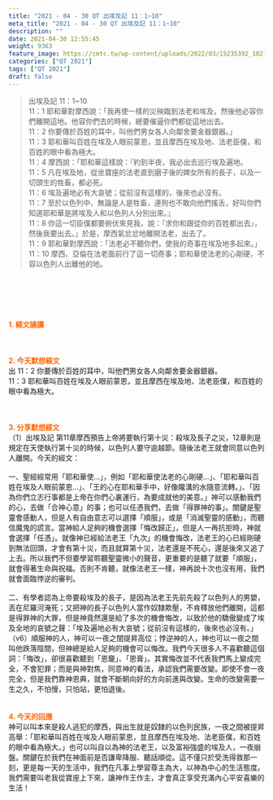 ```yaml
---
title: "2021 - 04 - 30 QT 出埃及記 11：1~10"
meta_title: "2021 - 04 - 30 QT 出埃及記 11：1~10"
description: ""
date: 2021-04-30 12:55:45
weight: 9363
feature_image: https://cmtc.tw/wp-content/uploads/2022/03/15235392_10211799862337740_180693556567566654_o-1.webp
categories: ["QT 2021"]
tags: ["QT 2021"]
draft: false
---
```


<blockquote>出埃及記 11：1~10<br />
11：1 耶和華對摩西說：「我再使一樣的災殃臨到法老和埃及，然後他必容你們離開這地。他容你們去的時候，總要催逼你們都從這地出去。<br />
11：2 你要傳於百姓的耳中，叫他們男女各人向鄰舍要金器銀器。」<br />
11：3 耶和華叫百姓在埃及人眼前蒙恩，並且摩西在埃及地、法老臣僕，和百姓的眼中看為極大。<br />
11：4 摩西說：「耶和華這樣說：『約到半夜，我必出去巡行埃及遍地。<br />
11：5 凡在埃及地，從坐寶座的法老直到磨子後的婢女所有的長子，以及一切頭生的牲畜，都必死。<br />
11：6 埃及遍地必有大哀號；從前沒有這樣的，後來也必沒有。<br />
11：7 至於以色列中，無論是人是牲畜，連狗也不敢向他們搖舌，好叫你們知道耶和華是將埃及人和以色列人分別出來。』<br />
11：8 你這一切臣僕都要俯伏來見我，說：『求你和跟從你的百姓都出去』，然後我要出去。」於是，摩西氣忿忿地離開法老，出去了。<br />
11：9 耶和華對摩西說：「法老必不聽你們，使我的奇事在埃及地多起來。」<br />
11：10 摩西、亞倫在法老面前行了這一切奇事；耶和華使法老的心剛硬，不容以色列人出離他的地。</blockquote><br />
&nbsp;<br />
<br />
&nbsp;<br />
<br />
<span style="color: #ff6600;"><strong>1. </strong><strong>經文誦讀</strong></span><br />
<br />
<span style="color: #ff6600;"><strong> </strong></span><br />
<br />
<span style="color: #ff6600;"><strong>2. 今天默想</strong><strong>經文<br />
</strong></span>出 11：2 你要傳於百姓的耳中，叫他們男女各人向鄰舍要金器銀器。<br />
11：3 耶和華叫百姓在埃及人眼前蒙恩，並且摩西在埃及地、法老臣僕，和百姓的眼中看為極大。<br />
<br />
&nbsp;<br />
<br />
<span style="color: #ff6600;"><strong>3. 分享默想經文<br />
</strong></span>（1）出埃及記 第11章摩西預告上帝將要執行第十災：殺埃及長子之災，12章則是規定在天使執行第十災的時候，以色列人要守逾越節。隨後法老王就會同意以色列人離開。今天的經文：<br />
<br />
一、聖經經常用「耶和華使…」，例如「耶和華使法老的心剛硬…」、「耶和華叫百姓在埃及人眼前蒙恩…」、「王的心在耶和華手中，好像隴溝的水隨意流轉。」、「因為你們立志行事都是上帝在你們心裏運行，為要成就他的美意。」神可以感動我們的心，去做「合神心意」的事；也可以任憑我們，去做「得罪神的事」。關鍵是聖靈會感動人，但是人有自由意志可以選擇「順服」，或是「消滅聖靈的感動」，而聽信魔鬼的謊言。當神給人足夠的機會選擇「悔改歸正」，但是人一再抗拒時，神就會選擇「任憑」。就像神已經給法老王「九次」的機會悔改，法老王的心已經剛硬到無法回頭，才會有第十災，而且就算第十災，法老還是不死心，還是後來又追了上去。所以我們不但要學習聆聽聖靈微小的聲音，更重要的是聽了就要「順服」，就會得著生命與祝福。否則不肯聽，就像法老王一樣，神再說十次也沒有用，我們就會面臨悖逆的審判。<br />
<br />
二、有學者認為上帝要殺埃及的長子，是因為法老王先前先殺了以色列人的男嬰，丟在尼羅河淹死；又把神的長子以色列人當作奴隸欺壓，不肯釋放他們離開，這都是得罪神的大罪，但是神竟然還是給了多次的機會悔改，以致於他的驕傲變成了埃及全地的哀號之聲：「埃及遍地必有大哀號；從前沒有這樣的，後來也必沒有。」（v6）順服神的人，神可以一夜之間提昇高位；悖逆神的人，神也可以一夜之間叫他跌落陰間，但神總是給人足夠的機會可以悔改。我們今天很多人不喜歡聽這個詞：「悔改」，卻很喜歡聽到「恩竉」、「恩膏」。其實悔改並不代表我們馬上變成完全，不會犯罪；而是與神對焦，同意神的看法，承認我們需要改變。即使不會一夜完全，但是我們靠神恩典，就會不斷朝向好的方向前進與改變。生命的改變需要一生之久，不怕慢，只怕站，更怕退後。<br />
<br />
<br />
<span style="color: #ff6600;"><strong>4. 今天的回應<br />
</strong></span>神可以叫本來是殺人逃犯的摩西，與出生就是奴隸的以色列民族，一夜之間被提昇高舉：「耶和華叫百姓在埃及人眼前蒙恩，並且摩西在埃及地、法老臣僕，和百姓的眼中看為極大。」也可以叫自以為神的法老王，以及富裕強盛的埃及人，一夜崩盤。關鍵在於我們在神面前是否謙卑降服、聽話順從。這不僅只於受洗得救那一刻，更是每一天的生活中，我們在凡事上學習尊主為大，以神為中心的生活態度。我們需要叫老我從寶座上下來，讓神作王作主，才會真正享受充滿內心平安喜樂的生活！<br />
<br />
&nbsp;
        